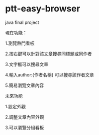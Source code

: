# ptt-easy-browser
 java final project
 
 現在功能：
 
 1.瀏覽熱門看板
 
 2.按右鍵可以針對該文章搜尋同標題或同作者
 
 3.文字框可以搜尋文章
 
 4.輸入author:{作者名稱} 可以搜尋該作者文章
 
 5.簡易瀏覽文章內容
 
 未來功能
 
 1.設定外觀
 
 2.調整文章內容外觀
 
 3.可以瀏覽分組看板
